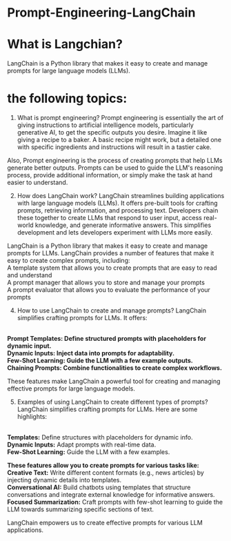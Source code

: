 # Prompt-Engineering-LangChain

# What is Langchian? 
LangChain is a Python library that makes it easy to create and manage prompts for large language models (LLMs). 
# the following topics:
1. What is prompt engineering?
Prompt engineering is essentially the art of giving instructions to artificial intelligence models, particularly generative AI, to get the specific outputs you desire. Imagine it like giving a recipe to a baker. A basic recipe might work, but a detailed one with specific ingredients and instructions will result in a tastier cake.

Also, Prompt engineering is the process of creating prompts that help LLMs generate better outputs. Prompts can be used to guide the LLM's reasoning process, provide additional information, or simply make the task at hand easier to understand.

2. How does LangChain work?
LangChain streamlines building applications with large language models (LLMs). It offers pre-built tools for crafting prompts, retrieving information, and processing text. Developers chain these together to create LLMs that respond to user input, access real-world knowledge, and generate informative answers.  This simplifies development and lets developers experiment with LLMs more easily.

LangChain is a Python library that makes it easy to create and manage prompts for LLMs. LangChain provides a number of features that make it easy to create complex prompts, including:
<br>
A template system that allows you to create prompts that are easy to read and understand
<br>
A prompt manager that allows you to store and manage your prompts
<br>
A prompt evaluator that allows you to evaluate the performance of your prompts

4. How to use LangChain to create and manage prompts?
LangChain simplifies crafting prompts for LLMs. It offers:

<br>**Prompt Templates: Define structured prompts with placeholders for dynamic input.**
<br>**Dynamic Inputs: Inject data into prompts for adaptability.**
<br>**Few-Shot Learning: Guide the LLM with a few example outputs.**
<br>**Chaining Prompts: Combine functionalities to create complex workflows.**

These features make LangChain a powerful tool for creating and managing effective prompts for large language models.

5. Examples of using LangChain to create different types of prompts?
LangChain simplifies crafting prompts for LLMs. Here are some highlights:

<br>**Templates:** Define structures with placeholders for dynamic info.
<br>**Dynamic Inputs:** Adapt prompts with real-time data.
<br>**Few-Shot Learning:** Guide the LLM with a few examples.

**These features allow you to create prompts for various tasks like:**
<br>**Creative Text:** Write different content formats (e.g., news articles) by injecting dynamic details into templates.
<br>**Conversational AI:** Build chatbots using templates that structure conversations and integrate external knowledge for informative answers.
<br>**Focused Summarization:** Craft prompts with few-shot learning to guide the LLM towards summarizing specific sections of text.

LangChain empowers us to create effective prompts for various LLM applications.


